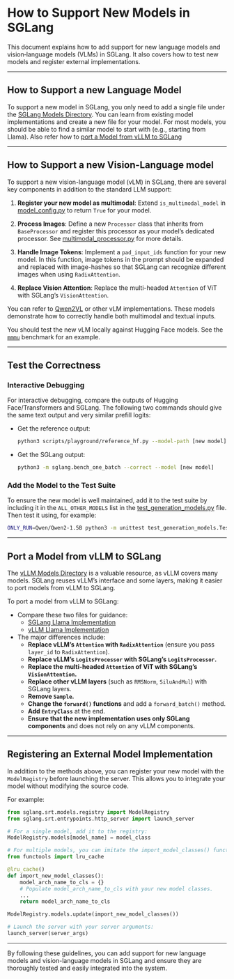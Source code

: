 # How to Support New Models in SGLang

This document explains how to add support for new language models and vision‐language models (VLMs) in SGLang. It also covers how to test new models and register external implementations.

---

## How to Support a new Language Model

To support a new model in SGLang, you only need to add a single file under the [SGLang Models Directory](https://github.com/sgl-project/sglang/tree/main/python/sgllang/srt/models). You can learn from existing model implementations and create a new file for your model. For most models, you should be able to find a similar model to start with (e.g., starting from Llama). Also refer how to [port a Model from vLLM to SGLang](#port-a-model-from-vllm-to-sglang)

---

## How to Support a new Vision-Language model

To support a new vision-language model (vLM) in SGLang, there are several key components in addition to the standard LLM support:

1. **Register your new model as multimodal**:
   Extend `is_multimodal_model` in [model_config.py](https://github.com/sgl-project/sglang/blob/main/python/sglang/srt/configs/model_config.py) to return `True` for your model.

2. **Process Images**:
   Define a new `Processor` class that inherits from `BaseProcessor` and register this processor as your model’s dedicated processor. See [multimodal_processor.py](https://github.com/sgl-project/sglang/blob/main/python/sglang/srt/managers/multimodal_processor.py) for more details.

3. **Handle Image Tokens**:
   Implement a `pad_input_ids` function for your new model. In this function, image tokens in the prompt should be expanded and replaced with image-hashes so that SGLang can recognize different images when using `RadixAttention`.

4. **Replace Vision Attention**:
   Replace the multi-headed `Attention` of ViT with SGLang’s `VisionAttention`.

You can refer to [Qwen2VL](https://github.com/sgl-project/sglang/blob/main/python/sglang/srt/models/qwen2_vl.py) or other vLM implementations. These models demonstrate how to correctly handle both multimodal and textual inputs.

You should test the new vLM locally against Hugging Face models. See the [`mmmu`](https://github.com/sgl-project/sglang/tree/main/benchmark/mmmu) benchmark for an example.

---

## Test the Correctness

### Interactive Debugging

For interactive debugging, compare the outputs of Hugging Face/Transformers and SGLang. The following two commands should give the same text output and very similar prefill logits:

- Get the reference output:
  ```bash
  python3 scripts/playground/reference_hf.py --model-path [new model] --model-type {text,vlm}
  ```
- Get the SGLang output:
  ```bash
  python3 -m sglang.bench_one_batch --correct --model [new model]
  ```

### Add the Model to the Test Suite

To ensure the new model is well maintained, add it to the test suite by including it in the `ALL_OTHER_MODELS` list in the [test_generation_models.py](https://github.com/sgl-project/sglang/blob/main/test/srt/models/test_generation_models.py) file. Then test it using, for example:

```bash
ONLY_RUN=Qwen/Qwen2-1.5B python3 -m unittest test_generation_models.TestGenerationModels.test_others
```

---

## Port a Model from vLLM to SGLang

The [vLLM Models Directory](https://github.com/vllm-project/vllm/tree/main/vllm/model_executor/models) is a valuable resource, as vLLM covers many models. SGLang reuses vLLM’s interface and some layers, making it easier to port models from vLLM to SGLang.

To port a model from vLLM to SGLang:

- Compare these two files for guidance:
  - [SGLang Llama Implementation](https://github.com/sgl-project/sglang/blob/main/python/sgllang/srt/models/llama.py)
  - [vLLM Llama Implementation](https://github.com/vllm-project/vllm/blob/main/vllm/model_executor/models/llama.py)
- The major differences include:
  - **Replace vLLM’s `Attention` with `RadixAttention`** (ensure you pass `layer_id` to `RadixAttention`).
  - **Replace vLLM’s `LogitsProcessor` with SGLang’s `LogitsProcessor`.**
  - **Replace the multi-headed `Attention` of ViT with SGLang’s `VisionAttention`.**
  - **Replace other vLLM layers** (such as `RMSNorm`, `SiluAndMul`) with SGLang layers.
  - **Remove `Sample`.**
  - **Change the `forward()` functions** and add a `forward_batch()` method.
  - **Add `EntryClass`** at the end.
  - **Ensure that the new implementation uses only SGLang components** and does not rely on any vLLM components.

---

## Registering an External Model Implementation

In addition to the methods above, you can register your new model with the `ModelRegistry` before launching the server. This allows you to integrate your model without modifying the source code.

For example:

```python
from sglang.srt.models.registry import ModelRegistry
from sglang.srt.entrypoints.http_server import launch_server

# For a single model, add it to the registry:
ModelRegistry.models[model_name] = model_class

# For multiple models, you can imitate the import_model_classes() function:
from functools import lru_cache

@lru_cache()
def import_new_model_classes():
    model_arch_name_to_cls = {}
    # Populate model_arch_name_to_cls with your new model classes.
    ...
    return model_arch_name_to_cls

ModelRegistry.models.update(import_new_model_classes())

# Launch the server with your server arguments:
launch_server(server_args)
```

---

By following these guidelines, you can add support for new language models and vision-language models in SGLang and ensure they are thoroughly tested and easily integrated into the system.

